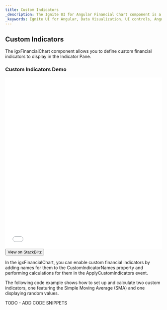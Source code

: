```yaml
---
title: Custom Indicators
_description: The Ignite UI for Angular Financial Chart component is a touch-enabled, highly performant, lightweight charting control that makes visualizing financial data a breeze.
_keywords: Ignite UI for Angular, Data Visualization, UI controls, Angular widgets, web widgets, UI widgets, Angular, Native Angular Components Suite, Native Angular Controls, Native Angular Components Library, Angular Chart component, Angular Financial Chart component, Angular Chart controls, Angular Financial Chart controls, Data Visualization
---
```

## Custom Indicators 

The igxFinancialChart component allows you to define custom financial indicators to display in the Indicator Pane.

### Custom Indicators Demo

<div class="sample-container" style="height: 550px">
    <iframe id="financial-chart-custom-indicators-iframe" src='{environment:demosBaseUrl}/financial-chart-custom-indicators' width="100%" height="100%" seamless frameBorder="0" onload="onSampleIframeContentLoaded(this);"></iframe>
</div>
<div>
    <button data-localize="stackblitz" class="stackblitz-btn"   data-iframe-id="financial-chart-custom-indicators-iframe" data-demos-base-url="{environment:demosBaseUrl}">View on StackBlitz
    </button>
</div>

<div class="divider--half"></div>

In the igxFinancialChart, you can enable custom financial indicators by adding names for them to the CustomIndicatorNames property and performing calculations for them in the ApplyCustomIndicators event.

The following code example shows how to set up and calculate two custom indicators, one featuring the Simple Moving Average (SMA) and one displaying random values.

TODO - ADD CODE SNIPPETS